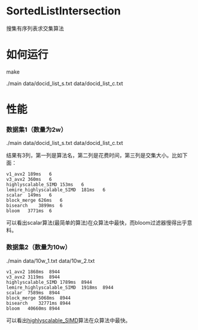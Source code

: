 # SortedListIntersection
搜集有序列表求交集算法

# 如何运行
make

./main data/docid_list_s.txt data/docid_list_c.txt

# 性能
### 数据集1（数量为2w）
./main data/docid_list_s.txt data/docid_list_c.txt

结果有3列，第一列是算法名，第二列是花费时间，第三列是交集大小。比如下面：
```
v1_avx2	189ms	6
v3_avx2	360ms	6
highlyscalable_SIMD	153ms	6
lemire_highlyscalable_SIMD	181ms	6
scalar	149ms	6
block_merge	626ms	6
bisearch	3899ms	6
bloom	3771ms	6
```
可以看出scalar算法(最简单的算法)在众算法中最快，而bloom过滤器慢得出乎意料。

### 数据集2（数量为10w）
./main data/10w_1.txt data/10w_2.txt 
```
v1_avx2	1868ms	8944
v3_avx2	3119ms	8944
highlyscalable_SIMD	1789ms	8944
lemire_highlyscalable_SIMD	1918ms	8944
scalar	7589ms	8944
block_merge	5068ms	8944
bisearch	32771ms	8944
bloom	40660ms	8944
```
可以看出[highlyscalable_SIMD](http://highlyscalable.wordpress.com/2012/06/05/fast-intersection-sorted-lists-sse/)算法在众算法中最快。
